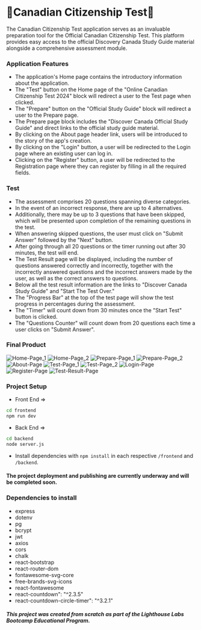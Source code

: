 # 🍁Canadian Citizenship Test🍁
The Canadian Citizenship Test application serves as an invaluable preparation tool for the Official Canadian Citizenship Test. This platform provides easy access to the official Discovery Canada Study Guide material alongside a comprehensive assessment module. 

### Application Features
- The application's Home page contains the introductory information about the application.
- The "Test" button on the Home page of the "Online Canadian Citizenship Test 2024" block will redirect a user to the Test page when clicked.
- The "Prepare" button on the "Official Study Guide" block will redirect a user to the Prepare page.
- The Prepare page block includes the "Discover Canada Official Study Guide" and direct links to the official study guide material.
- By clicking on the About page header link, users will be introduced to the story of the app's creation.
- By clicking on the "Login" button, a user will be redirected to the Login page where an existing user can log in.
- Clicking on the "Register" button, a user will be redirected to the Registration page where they can register by filling in all the required fields.

### Test
- The assessment comprises 20 questions spanning diverse categories.
- In the event of an incorrect response, there are up to 4 alternatives. 
- Additionally, there may be up to 3 questions that have been skipped, which will be presented upon completion of the remaining questions in the test.
- When answering skipped questions, the user must click on "Submit Answer" followed by the "Next" button.
- After going through all 20 questions or the timer running out after 30 minutes, the test will end.
- The Test Result page will be displayed, including the number of questions answered correctly and incorrectly, together with the incorrectly answered questions and the incorrect answers made by the user, as well as the correct answers to questions.
- Below all the test result information are the links to "Discover Canada Study Guide" and "Start The Test Over."
- The "Progress Bar" at the top of the test page will show the test progress in percentages during the assessment.
- The "Timer" will count down from 30 minutes once the "Start Test" button is clicked.
- The "Questions Counter" will count down from 20 questions each time a user clicks on "Submit Answer".

### Final Product
![Home-Page_1](https://github.com/Vhkan/Canadian-Citizenship-Test/blob/main/documents/home_page_1.png "Home_1")
![Home-Page_2](https://github.com/Vhkan/Canadian-Citizenship-Test/blob/main/documents/home_page_2.png "Home_2")
![Prepare-Page_1](https://github.com/Vhkan/Canadian-Citizenship-Test/blob/main/documents/prepare_page_1.png "Prepare_1")
![Prepare-Page_2](https://github.com/Vhkan/Canadian-Citizenship-Test/blob/main/documents/prepare_page_2.png "Prepare_2")
![About-Page](https://github.com/Vhkan/Canadian-Citizenship-Test/blob/main/documents/about_page.png "About")
![Test-Page_1](https://github.com/Vhkan/Canadian-Citizenship-Test/blob/main/documents/test_page_1.png "Test_1")
![Test-Page_2](https://github.com/Vhkan/Canadian-Citizenship-Test/blob/main/documents/test_page_2.png "Test_2")
![Login-Page](https://github.com/Vhkan/Canadian-Citizenship-Test/blob/main/documents/login_page.png "Login")
![Register-Page](https://github.com/Vhkan/Canadian-Citizenship-Test/blob/main/documents/registration-page.png "Register")
![Test-Result-Page](https:// "Test-Result")

### Project Setup
- Front End => 
```sh
cd frontend
npm run dev
```
- Back End => 
```sh
cd backend
node server.js
```
- Install dependencies with `npm install` in each respective `/frontend` and `/backend`.

#### The project deployment and publishing are currently underway and will be completed soon.

### Dependencies to install
- express
- dotenv
- pg
- bcrypt
- jwt
- axios
- cors
- chalk
- react-bootstrap
- react-router-dom
- fontawesome-svg-core
- free-brands-svg-icons
- react-fontawesome
- react-countdown": "^2.3.5"
- react-countdown-circle-timer": "^3.2.1"

##### This project was created from scratch as part of the Lighthouse Labs Bootcamp Educational Program.
